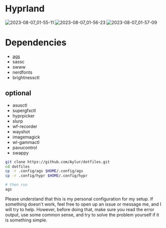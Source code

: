 # Hyprland

![2023-08-07_01-55-11](https://github.com/Aylur/dotfiles/assets/104676705/aa24d424-9a62-4204-846e-c8e88248a52e)
![2023-08-07_01-56-23](https://github.com/Aylur/dotfiles/assets/104676705/cdf190b2-7b06-4caf-b05e-5ae122d17d22)
![2023-08-07_01-57-09](https://github.com/Aylur/dotfiles/assets/104676705/8e4967f0-e034-4d25-ad83-484029dd9b98)

# Dependencies
- [ags](https://github.com/Aylur/ags/wiki/installation)
- sassc
- swww
- nerdfonts
- brightnessctl
## optional
- asusctl
- supergfxctl
- hyprpicker
- slurp
- wf-recorder
- wayshot
- imagemagick
- wl-gammactl
- pavucontrol
- swappy

```bash
git clone https://github.com/Aylur/dotfiles.git
cd dotfiles
cp -r .config/ags $HOME/.config/ags
cp -r .config/hypr $HOME/.config/hypr

# then run
ags
```

Please understand that this is my personal configuration for my setup. If something doesn't work, feel free to open up an issue or message me, and I will try to help. However, before doing that, make sure you read the error output, use some common sense, and try to solve the problem yourself if it is something simple.
